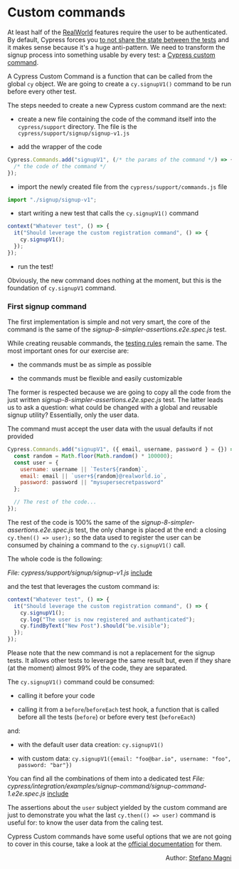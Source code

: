 # Custom commands

At least half of the [RealWorld](the-realworld-project.md) features require the user to be authenticated. By default, Cypress forces you [to not share the state between the tests](https://docs.cypress.io/guides/references/best-practices.html#Having-tests-rely-on-the-state-of-previous-tests) and it makes sense because it's a huge anti-pattern. We need to transform the signup process into something usable by every test: a [Cypress custom command](https://docs.cypress.io/api/cypress-api/custom-commands.html).

A Cypress Custom Command is a function that can be called from the global `cy` object. We are going to create a `cy.signupV1()` command to be run before every other test.

The steps needed to create a new Cypress custom command are the next:

- create a new file containing the code of the command itself into the `cypress/support` directory. The file is the `cypress/support/signup/signup-v1.js`

- add the wrapper of the code

```javascript
Cypress.Commands.add("signupV1", (/* the params of the command */) => {
  /* the code of the command */
});
```

- import the newly created file from the `cypress/support/commands.js` file

```javascript
import "./signup/signup-v1";
```

- start writing a new test that calls the `cy.signupV1()` command

```javascript
context("Whatever test", () => {
  it("Should leverage the custom registration command", () => {
    cy.signupV1();
  });
});
```

- run the test!

Obviously, the new command does nothing at the moment, but this is the foundation of `cy.signupV1` command.

### First signup command

The first implementation is simple and not very smart, the core of the command is the same of the
<i>signup-8-simpler-assertions.e2e.spec.js</i> test.

While creating reusable commands, the [testing rules](testing-rules.md#simple) remain the same. The most important ones for our exercise are:

- the commands must be as simple as possible

- the commands must be flexible and easily customizable

The former is respected because we are going to copy all the code from the just written <i>signup-8-simpler-assertions.e2e.spec.js</i> test. The latter leads us to ask a question: what could be changed with a global and reusable signup utility? Essentially, only the user data.

The command must accept the user data with the usual defaults if not provided

```javascript
Cypress.Commands.add("signupV1", ({ email, username, password } = {}) => {
  const random = Math.floor(Math.random() * 100000);
  const user = {
    username: username || `Tester${random}`,
    email: email || `user+${random}@realworld.io`,
    password: password || "mysupersecretpassword"
  };

  // The rest of the code...
});
```

The rest of the code is 100% the same of the <i>signup-8-simpler-assertions.e2e.spec.js</i> test, the only change is placed at the end: a closing `cy.then(() => user);` so the data used to register the user can be consumed by chaining a command to the `cy.signupV1()` call.

The whole code is the following:

<i>File: cypress/support/signup/signup-v1.js</i>
[include](../cypress/support/signup/signup-v1.js)

and the test that leverages the custom command is:

```javascript
context("Whatever test", () => {
  it("Should leverage the custom registration command", () => {
    cy.signupV1();
    cy.log("The user is now registered and authanticated");
    cy.findByText("New Post").should("be.visible");
  });
});
```

Please note that the new command is not a replacement for the signup tests. It allows other tests to leverage the same result but, even if they share (at the moment) almost 99% of the code, they are separated.

The `cy.signupV1()` command could be consumed:

- calling it before your code

- calling it from a `before`/`beforeEach` test hook, a function that is called before all the tests (`before`) or before every test (`beforeEach`)

and:

- with the default user data creation: `cy.signupV1()`

- with custom data: `cy.signupV1({email: "foo@bar.io", username: "foo", password: "bar"})`

You can find all the combinations of them into a dedicated test
<i>File: cypress/integration/examples/signup-command/signup-command-1.e2e.spec.js</i>
[include](../cypress/integration/examples/signup-command/signup-command-1.e2e.spec.js)

The assertions about the `user` subject yielded by the custom command are just to demonstrate you what the last `cy.then(() => user)` command is useful for: to know the user data from the caling test.

Cypress Custom commands have some useful options that we are not going to cover in this course, take a look at the [official documentation](https://docs.cypress.io/api/cypress-api/custom-commands.html#Arguments) for them.

<p style='text-align: right;'>Author: <a href="about-us.md#stefano-magni">Stefano Magni</a></p>

